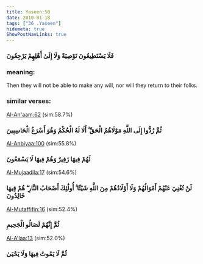 ```yaml
---
title: Yaseen:50
date: 2010-01-18
tags: ["36 .Yaseen"]
hidemeta: true 
ShowPostNavLinks: true 
---
```

### فَلَا يَسْتَطِيعُونَ تَوْصِيَةً وَلَا إِلَىٰ أَهْلِهِمْ يَرْجِعُونَ
### meaning: 
Then they will not be able to make any will, nor will they return to their folks.
### similar verses: 

[Al-An'aam:62](/6/62) (sim:58.7%)

### ثُمَّ رُدُّوا إِلَى اللَّهِ مَوْلَاهُمُ الْحَقِّ ۚ أَلَا لَهُ الْحُكْمُ وَهُوَ أَسْرَعُ الْحَاسِبِينَ

[Al-Anbiyaa:100](/21/100) (sim:55.8%)

### لَهُمْ فِيهَا زَفِيرٌ وَهُمْ فِيهَا لَا يَسْمَعُونَ

[Al-Mujaadila:17](/58/17) (sim:54.6%)

### لَنْ تُغْنِيَ عَنْهُمْ أَمْوَالُهُمْ وَلَا أَوْلَادُهُمْ مِنَ اللَّهِ شَيْئًا ۚ أُولَٰئِكَ أَصْحَابُ النَّارِ ۖ هُمْ فِيهَا خَالِدُونَ

[Al-Mutaffifin:16](/83/16) (sim:52.4%)

### ثُمَّ إِنَّهُمْ لَصَالُو الْجَحِيمِ

[Al-A'laa:13](/87/13) (sim:52.0%)

### ثُمَّ لَا يَمُوتُ فِيهَا وَلَا يَحْيَىٰ
